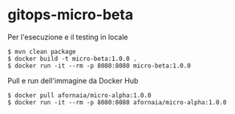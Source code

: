 # gitops-micro-beta

Per l'esecuzione e il testing in locale

```text
$ mvn clean package
$ docker build -t micro-beta:1.0.0 .
$ docker run -it --rm -p 8080:8080 micro-beta:1.0.0
```

Pull e run dell'immagine da Docker Hub
```text
$ docker pull afornaia/micro-alpha:1.0.0
$ docker run -it --rm -p 8080:8080 afornaia/micro-alpha:1.0.0
```